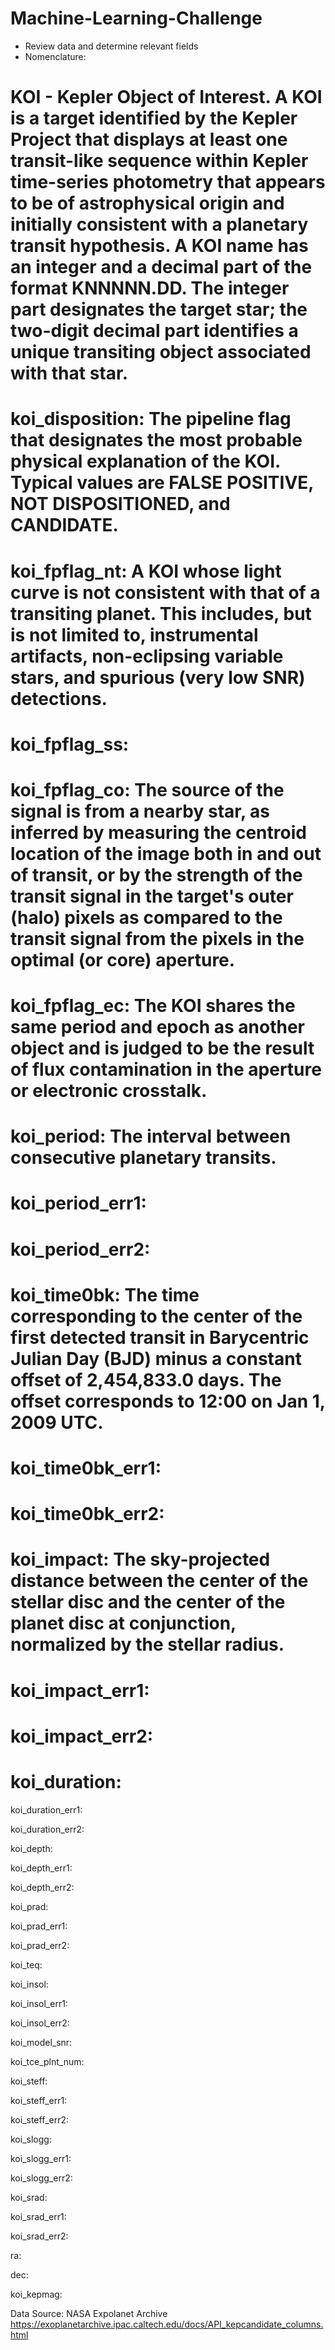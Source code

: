 # Machine-Learning-Challenge



- Review data and determine relevant fields
- Nomenclature:
# KOI - Kepler Object of Interest.  A KOI is a target identified by the Kepler Project that displays at least one transit-like sequence within Kepler time-series photometry that appears to be of astrophysical origin and initially consistent with a planetary transit hypothesis. A KOI name has an integer and a decimal part of the format KNNNNN.DD. The integer part designates the target star; the two-digit decimal part identifies a unique transiting object associated with that star.

# koi_disposition:  The pipeline flag that designates the most probable physical explanation of the KOI. Typical values are FALSE POSITIVE, NOT DISPOSITIONED, and CANDIDATE. 

# koi_fpflag_nt:  A KOI whose light curve is not consistent with that of a transiting planet. This includes, but is not limited to, instrumental artifacts, non-eclipsing variable stars, and spurious (very low SNR) detections.
# koi_fpflag_ss:

# koi_fpflag_co:  The source of the signal is from a nearby star, as inferred by measuring the centroid location of the image both in and out of transit, or by the strength of the transit signal in the target's outer (halo) pixels as compared to the transit signal from the pixels in the optimal (or core) aperture.

# koi_fpflag_ec:  The KOI shares the same period and epoch as another object and is judged to be the result of flux contamination in the aperture or electronic crosstalk.

# koi_period:  The interval between consecutive planetary transits.

# koi_period_err1:

# koi_period_err2:

# koi_time0bk: The time corresponding to the center of the first detected transit in Barycentric Julian Day (BJD) minus a constant offset of 2,454,833.0 days. The offset corresponds to 12:00 on Jan 1, 2009 UTC.

# koi_time0bk_err1:

# koi_time0bk_err2:

# koi_impact:  The sky-projected distance between the center of the stellar disc and the center of the planet disc at conjunction, normalized by the stellar radius.

# koi_impact_err1:

# koi_impact_err2:

# koi_duration:

koi_duration_err1:

koi_duration_err2:

koi_depth:

koi_depth_err1:

koi_depth_err2:

koi_prad:

koi_prad_err1:

koi_prad_err2:

koi_teq:

koi_insol:

koi_insol_err1:

koi_insol_err2:

koi_model_snr:

koi_tce_plnt_num:

koi_steff:

koi_steff_err1:

koi_steff_err2:

koi_slogg:

koi_slogg_err1:

koi_slogg_err2:

koi_srad:

koi_srad_err1:

koi_srad_err2:

ra:

dec:

koi_kepmag:








Data Source:  NASA Expolanet Archive
https://exoplanetarchive.ipac.caltech.edu/docs/API_kepcandidate_columns.html

